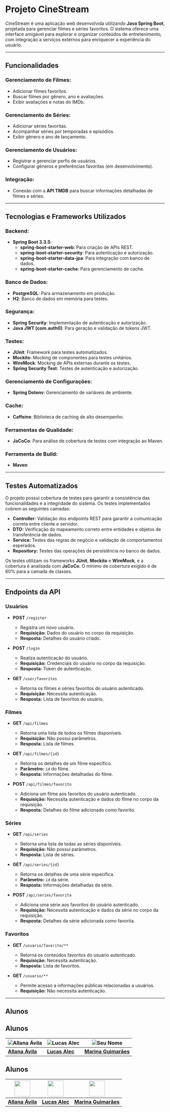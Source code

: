 # Projeto CineStream

CineStream é uma aplicação web desenvolvida utilizando **Java Spring Boot**, projetada para gerenciar filmes e séries favoritos. O sistema oferece uma interface amigável para explorar e organizar conteúdos de entretenimento, com integração a serviços externos para enriquecer a experiência do usuário.

---

## Funcionalidades

### Gerenciamento de Filmes:
- Adicionar filmes favoritos.
- Buscar filmes por gênero, ano e avaliações.
- Exibir avaliações e notas do IMDb.

### Gerenciamento de Séries:
- Adicionar séries favoritas.
- Acompanhar séries por temporadas e episódios.
- Exibir gênero e ano de lançamento.

### Gerenciamento de Usuários:
- Registrar e gerenciar perfis de usuários.
- Configurar gêneros e preferências favoritas (em desenvolvimento).

### Integração:
- Conexão com a **API TMDB** para buscar informações detalhadas de filmes e séries.

---

## Tecnologias e Frameworks Utilizados

### Backend:
- **Spring Boot 3.3.5**:
  - **spring-boot-starter-web**: Para criação de APIs REST.
  - **spring-boot-starter-security**: Para autenticação e autorização.
  - **spring-boot-starter-data-jpa**: Para integração com banco de dados.
  - **spring-boot-starter-cache**: Para gerenciamento de cache.

### Banco de Dados:
- **PostgreSQL**: Para armazenamento em produção.
- **H2**: Banco de dados em memória para testes.

### Segurança:
- **Spring Security**: Implementação de autenticação e autorização.
- **Java JWT (com.auth0)**: Para geração e validação de tokens JWT.

### Testes:
- **JUnit**: Framework para testes automatizados.
- **Mockito**: Mocking de componentes para testes unitários.
- **WireMock**: Mocking de APIs externas durante os testes.
- **Spring Security Test**: Testes de autenticação e autorização.

### Gerenciamento de Configurações:
- **Spring Dotenv**: Gerenciamento de variáveis de ambiente.

### Cache:
- **Caffeine**: Biblioteca de caching de alto desempenho.

### Ferramentas de Qualidade:
- **JaCoCo**: Para análise de cobertura de testes com integração ao Maven.

### Ferramenta de Build:
- **Maven**

---

## Testes Automatizados

O projeto possui cobertura de testes para garantir a consistência das funcionalidades e a integridade do sistema. Os testes implementados cobrem as seguintes camadas:

- **Controller:** Validação dos endpoints REST para garantir a comunicação correta entre cliente e servidor.
- **DTO:** Verificação do mapeamento correto entre entidades e objetos de transferência de dados.
- **Service:** Testes das regras de negócio e validação de comportamentos esperados.
- **Repository:** Testes das operações de persistência no banco de dados.

Os testes utilizam os frameworks **JUnit**, **Mockito** e **WireMock**, e a cobertura é analisada com **JaCoCo**. O mínimo de cobertura exigido é de 60% para a camada de classes.

---

## Endpoints da API

### Usuários
- **POST** `/register`
  - Registra um novo usuário.
  - **Requisição:** Dados do usuário no corpo da requisição.
  - **Resposta:** Detalhes do usuário criado.

- **POST** `/login`
  - Realiza autenticação do usuário.
  - **Requisição:** Credenciais do usuário no corpo da requisição.
  - **Resposta:** Token de autenticação.

- **GET** `/user/favorites`
  - Retorna os filmes e séries favoritos do usuário autenticado.
  - **Requisição:** Necessita autenticação.
  - **Resposta:** Lista de favoritos do usuário.

### Filmes
- **GET** `/api/filmes`
  - Retorna uma lista de todos os filmes disponíveis.
  - **Requisição:** Não possui parâmetros.
  - **Resposta:** Lista de filmes.

- **GET** `/api/filmes/{id}`
  - Retorna os detalhes de um filme específico.
  - **Parâmetro:** `id` do filme.
  - **Resposta:** Informações detalhadas do filme.

- **POST** `/api/filmes/favorito`
  - Adiciona um filme aos favoritos do usuário autenticado.
  - **Requisição:** Necessita autenticação e dados do filme no corpo da requisição.
  - **Resposta:** Detalhes do filme adicionado como favorito.

### Séries
- **GET** `/api/series`
  - Retorna uma lista de todas as séries disponíveis.
  - **Requisição:** Não possui parâmetros.
  - **Resposta:** Lista de séries.

- **GET** `/api/series/{id}`
  - Retorna os detalhes de uma série específica.
  - **Parâmetro:** `id` da série.
  - **Resposta:** Informações detalhadas da série.

- **POST** `/api/series/favorita`
  - Adiciona uma série aos favoritos do usuário autenticado.
  - **Requisição:** Necessita autenticação e dados da série no corpo da requisição.
  - **Resposta:** Detalhes da série adicionada como favorita.

### Favoritos
- **GET** `/usuario/favorito/**`
  - Retorna os conteúdos favoritos do usuário autenticado.
  - **Requisição:** Necessita autenticação.
  - **Resposta:** Lista de favoritos.

- **GET** `/usuario/**`
  - Permite acesso a informações públicas relacionadas a usuários.
  - **Requisição:** Não necessita autenticação.

---

## Alunos

## Alunos

| ![Allana Ávila](https://avatars.githubusercontent.com/u/61765668?v=4) | ![Lucas Alec](https://avatars.githubusercontent.com/u/89415462?v=4) | ![Seu Nome](https://avatars.githubusercontent.com/u/114600184?v=4) |
|----------------------------------------------------------------------|--------------------------------------------------------------------|----------------------------------------------------------------|
| [**Allana Ávila**](https://github.com/allanaavila)                   | [**Lucas Alec**](https://github.com/LucasAlec)                    | [**Marina Guimarães**](https://github.com/seu_usuario)                |



## Alunos

| <img src="https://avatars.githubusercontent.com/u/61765668?v=4" width="50"> | <img src="https://avatars.githubusercontent.com/u/89415462?v=4" width="50"> | <img src="https://avatars.githubusercontent.com/u/114600184?v=4" width="50"> |
|------------------------------------------------------------------------------|------------------------------------------------------------------------------|------------------------------------------------------------------------------|
| [**Allana Ávila**](https://github.com/allanaavila)                           | [**Lucas Alec**](https://github.com/LucasAlec)                              | [**Marina Guimarães**](https://github.com/marinagv95)                              |

